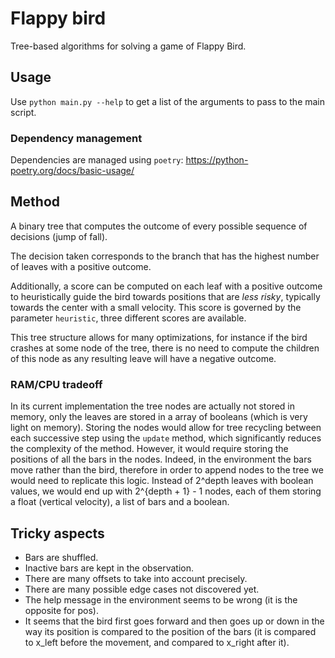 # Flappy bird

Tree-based algorithms for solving a game of Flappy Bird.

## Usage

Use `python main.py --help` to get a list of the arguments to pass to the main script.

### Dependency management

Dependencies are managed using `poetry`: https://python-poetry.org/docs/basic-usage/

## Method

A binary tree that computes the outcome of every possible sequence of decisions (jump of fall).

The decision taken corresponds to the branch that has the highest number of leaves with a positive outcome.

Additionally, a score can be computed on each leaf with a positive outcome to heuristically guide the bird towards
positions that are *less risky*, typically towards the center with a small velocity. This score is governed by the
parameter `heuristic`, three different scores are available.

This tree structure allows for many optimizations, for instance if the bird crashes at some node of the tree, there is
no need to compute the children of this node as any resulting leave will have a negative outcome.

### RAM/CPU tradeoff

In its current implementation the tree nodes are actually not stored in memory, only the leaves are stored in a array of
booleans (which is very light on memory). Storing the nodes would allow for tree recycling between each successive step
using the `update` method, which significantly reduces the complexity of the method. However, it would require storing
the positions of all the bars in the nodes. Indeed, in the environment the bars move rather than the bird, therefore in
order to append nodes to the tree we would need to replicate this logic. Instead of 2^depth leaves with boolean values,
we would end up with 2^{depth + 1} - 1 nodes, each of them storing a float (vertical velocity), a list of bars and a
boolean.

## Tricky aspects

- Bars are shuffled.
- Inactive bars are kept in the observation.
- There are many offsets to take into account precisely.
- There are many possible edge cases not discovered yet.
- The help message in the environment seems to be wrong (it is the opposite for pos).
- It seems that the bird first goes forward and then goes up or down in the way its position is compared to the position 
of the bars (it is compared to x_left before the movement, and compared to x_right after it).
